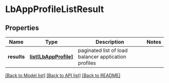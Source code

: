 # LbAppProfileListResult

## Properties
Name | Type | Description | Notes
------------ | ------------- | ------------- | -------------
**results** | [**list[LbAppProfile]**](LbAppProfile.md) | paginated list of load balancer application profiles | 

[[Back to Model list]](../README.md#documentation-for-models) [[Back to API list]](../README.md#documentation-for-api-endpoints) [[Back to README]](../README.md)

